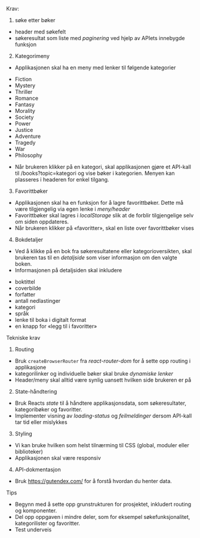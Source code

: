 Krav:
1. søke etter bøker
* header med søkefelt
* søkeresultat som liste med *paginering* ved hjelp av APIets innebygde funksjon

2. Kategorimeny
* Applikasjonen skal ha en meny med lenker til følgende kategorier
- Fiction
- Mystery
- Thriller
- Romance
- Fantasy
- Morality
- Society
- Power
- Justice
- Adventure
- Tragedy
- War
- Philosophy

* Når brukeren klikker på en kategori, skal applikasjonen gjøre et API-kall til /books?topic=kategori og vise bøker i kategorien. Menyen kan plasseres i headeren for enkel tilgang.

3. Favorittbøker
* Applikasjonen skal ha en funksjon for å lagre favorittbøker. Dette må være tilgjengelig via egen lenke i *meny/header*
* Favorittbøker skal lagres i *localStorage* slik at de forblir tilgjengelige selv om siden oppdateres.
* Når brukeren klikker på «favoritter», skal en liste over favorittbøker vises

4. Bokdetaljer
* Ved å klikke på en bok fra søkeresultatene eller kategorioversikten, skal brukeren tas til en *detaljside* som viser informasjon om den valgte boken.
* Informasjonen på detaljsiden skal inkludere
- boktittel
- coverbilde
- forfatter
- antall nedlastinger
- kategori
- språk
- lenke til boka i digitalt format
- en knapp for «legg til i favoritter»

Tekniske krav
1. Routing
* Bruk `createBrowserRouter` fra *react-router-dom* for å sette opp routing i applikasjone
* kategorilinker og individuelle bøker skal bruke *dynamiske lenker*
* Header/meny skal alltid være synlig uansett hvilken side brukeren er på
2. State-håndtering
* Bruk Reacts *state* til å håndtere applikasjonsdata, som søkeresultater, kategoribøker og favoritter.
* Implementer visning av *loading-status* og *feilmeldinger* dersom API-kall tar tid eller mislykkes

3. Styling
* Vi kan bruke hvilken som helst tilnærming til CSS (global, moduler eller biblioteker)
* Applikasjonen skal være responsiv

4. API-dokmentasjon
* Bruk https://gutendex.com/ for å forstå hvordan du henter data.

Tips
* Begynn med å sette opp grunstrukturen for prosjektet, inkludert routing og komponenter.
* Del opp oppgaven i mindre deler, som for eksempel søkefunksjonalitet, kategorilister og favoritter.
* Test underveis